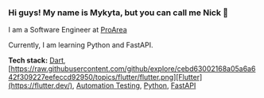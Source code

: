 ### Hi guys! My name is Mykyta, but you can call me Nick 👋

I am a Software Engineer at [ProArea](https://proarea.com/)

Currently, I am learning Python and FastAPI.

**Tech stack:**
[Dart](https://dart.dev/), [https://raw.githubusercontent.com/github/explore/cebd63002168a05a6a642f309227eefeccd92950/topics/flutter/flutter.png][Flutter](https://flutter.dev/), [Automation Testing](https://docs.flutter.dev/testing), [Python](https://www.python.org/), [FastAPI](https://fastapi.tiangolo.com/)



<!--
**mykyta-kovalenko/mykyta-kovalenko** is a ✨ _special_ ✨ repository because its `README.md` (this file) appears on your GitHub profile.

Here are some ideas to get you started:

- 🔭 I’m currently working on ...
- 🌱 I’m currently learning ...
- 👯 I’m looking to collaborate on ...
- 🤔 I’m looking for help with ...
- 💬 Ask me about ...
- 📫 How to reach me: ...
- 😄 Pronouns: ...
- ⚡ Fun fact: ...
-->
